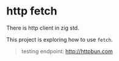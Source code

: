 # http fetch

There is http client in zig std.

This project is exploring how to use `fetch`.

> testing endpoint: http://httpbun.com